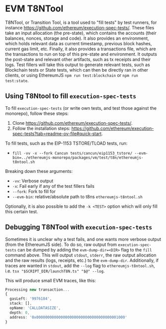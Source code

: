 # EVM T8NTool

T8NTool, or Transition Tool, is a tool used to "fill tests" by test runners, for instance <https://github.com/ethereum/execution-spec-tests/>. These files take an input allocation (the pre-state), which contains the accounts (their balances, nonces, storage and code). It also provides an environment, which holds relevant data as current timestamp, previous block hashes, current gas limit, etc. Finally, it also provides a transactions file, which are the transactions to run on top of this pre-state and environment. It outputs the post-state and relevant other artifacts, such as tx receipts and their logs. Test fillers will take this output to generate relevant tests, such as Blockchain tests or State tests, which can then be directly ran in other clients, or using EthereumJS `npm run test:blockchain` or `npm run test:state`.

## Using T8Ntool to fill `execution-spec-tests`

To fill `execution-spec-tests` (or write own tests, and test those against the monorepo), follow these steps:

1. Clone <https://github.com/ethereum/execution-spec-tests/>.
2. Follow the installation steps: <https://github.com/ethereum/execution-spec-tests?tab=readme-ov-file#quick-start>.

To fill tests, such as the EIP-1153 TSTORE/TLOAD tests, run:

- `fill -vv -x --fork Cancun tests/cancun/eip1153_tstore/ --evm-bin=../ethereumjs-monorepo/packages/vm/test/t8n/ethereumjs-t8ntool.sh`

Breaking down these arguments:

- `-vv`: Verbose output
- `-x`: Fail early if any of the test fillers fails
- `--fork`: Fork to fill for
- `--evm-bin`: relative/absolute path to t8ns `ethereumjs-t8ntool.sh`

Optionally, it is also possible to add the `-k <TEST>` option which will only fill this certain test.

## Debugging T8NTool with `execution-spec-tests`

Sometimes it is unclear why a test fails, and one wants more verbose output (from the EthereumJS side). To do so, raw output from `execution-spec-tests` can be dumped by adding the `evm-dump-dir=<DIR>` flag to the `fill` command above. This will output `stdout`, `stderr`, the raw output allocation and the raw results (logs, receipts, etc.) to the `evm-dump-dir`. Additionally, if traces are wanted in `stdout`, add the `--log` flag to `ethereumjs-t8ntool.sh`, i.e. `tsx "$SCRIPT_DIR/launchT8N.ts" "$@" --log`.

This will produce small EVM traces, like this:

```typescript
Processing new transaction...
{
  gasLeft: '9976184',
  stack: [],
  opName: 'CALLDATASIZE',
  depth: 0,
  address: '0x0000000000000000000000000000000000001000'
}
```
